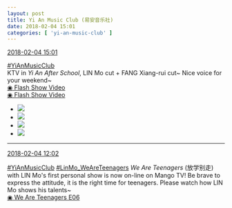 ```yaml
---
layout: post
title: Yi An Music Club (易安音乐社)
date: 2018-02-04 15:01
categories: [ 'yi-an-music-club' ]
---
```


<div class="weibo-info">
  <a href="https://weibo.com/6094546964/G1yH7bpKq">2018-02-04 15:01</a>
</div>

[#YiAnMusicClub](https://weibo.com/p/100808beae2e3e05b17b64f63ebedca39f19b2/super_index)  
KTV in *Yi An After School*, LIN Mo cut + FANG Xiang-rui cut~ Nice voice for your weekend~  
[◉ Flash Show Video](http://www.miaopai.com/show/hwYoQLOlGSTnV62~9kUfkU9EsKRR9CJ-nVxb2g__.htm)  
[◉ Flash Show Video](http://www.miaopai.com/show/GGMPbEz~f7ChPN1ShykulY4UMwKOqTDhwSjc0A__.htm)

<!-- more -->

<ul class="weibo-pic-list-2">
  <li class="weibo-pic">
    <a href="http://wx3.sinaimg.cn/mw690/006Es64Aly1fo4fbued09j31g42bcqu5.jpg"><img src="http://wx3.sinaimg.cn/thumb150/006Es64Aly1fo4fbued09j31g42bcqu5.jpg"/></a>
  </li>
  <li class="weibo-pic">
    <a href="http://wx2.sinaimg.cn/mw690/006Es64Aly1fo4fbwqzwhj32bc1jk4qp.jpg"><img src="http://wx2.sinaimg.cn/thumb150/006Es64Aly1fo4fbwqzwhj32bc1jk4qp.jpg"/></a>
  </li>
  <li class="weibo-pic">
    <a href="http://wx4.sinaimg.cn/mw690/006Es64Aly1fo4fbyx6pxj31gi2bc7wh.jpg"><img src="http://wx4.sinaimg.cn/thumb150/006Es64Aly1fo4fbyx6pxj31gi2bc7wh.jpg"/></a>
  </li>
  <li class="weibo-pic">
    <a href="http://wx1.sinaimg.cn/mw690/006Es64Aly1fo4fc40fbjj31su2p8e83.jpg"><img src="http://wx1.sinaimg.cn/thumb150/006Es64Aly1fo4fc40fbjj31su2p8e83.jpg"/></a>
  </li>
</ul>

---

<div class="weibo-info">
  <a href="https://weibo.com/6094546964/G1xwsosBw">2018-02-04 12:02</a>
</div>

[#YiAnMusicClub](https://weibo.com/p/100808beae2e3e05b17b64f63ebedca39f19b2/super_index) [#LinMo_WeAreTeenagers](https://weibo.com/p/1008088f2519339b432e410516a709504694ce) *We Are Teenagers* (放学别走) with LIN Mo's first personal show is now on-line on Mango TV! Be brave to express the attitude, it is the right time for teenagers. Please watch how LIN Mo shows his talents~  
[◉ We Are Teenagers E06](https://www.mgtv.com/b/317650/4272795.html)
